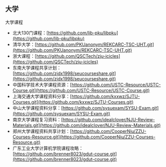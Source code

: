 ## 大学
大学课程

 - 北大130门课程：[https://github.com/lib-pku/libpku](https://github.com/lib-pku/libpku)
 - 清华大学：[https://github.com/PKUanonym/REKCARC-TSC-UHT.git](https://github.com/PKUanonym/REKCARC-TSC-UHT.git)
 - 浙大课程：[https://github.com/QSCTech/zju-icicles](https://github.com/QSCTech/zju-icicles)
 - 东南大学课程共享计划：[https://github.com/zjdx1998/seucourseshare.git](https://github.com/zjdx1998/seucourseshare.git)
 - 中国科学技术大学课程资源：[https://github.com/USTC-Resource/USTC-Course.git](https://github.com/USTC-Resource/USTC-Course.git)
 - 上海交通大学课程资料分享：[https://github.com/kxxwz/SJTU-Courses.git](https://github.com/kxxwz/SJTU-Courses.git)
 - 中山大学课程资料分享：[https://github.com/sysuexam/SYSU-Exam.git](https://github.com/sysuexam/SYSU-Exam.git)
 - 南京大学课程复习资料：[https://github.com/idealclover/NJU-Review-Materials.git](https://github.com/idealclover/NJU-Review-Materials.git)
 - 郑州大学课程资料共享计划：[https://github.com/CooperNiu/ZZU-Courses-Resource.git](https://github.com/CooperNiu/ZZU-Courses-Resource.git)
 - 广东工业大学计算机学院课程攻略：[https://github.com/brenner8023/gdut-course.git](https://github.com/brenner8023/gdut-course.git)
